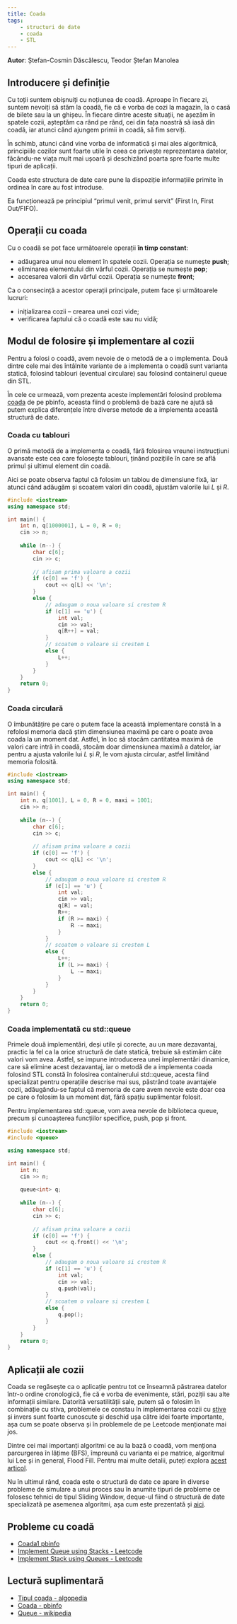```yaml
---
title: Coada
tags:
    - structuri de date
    - coada
    - STL
---
```


**Autor**: Ștefan-Cosmin Dăscălescu, Teodor Ștefan Manolea

## Introducere și definiție

Cu toții suntem obișnuiți cu noțiunea de coadă. Aproape în fiecare zi, suntem nevoiți să stăm la coadă, fie că e vorba de cozi la magazin, la o casă de bilete sau la un ghișeu. În fiecare dintre aceste situații, ne așezăm în spatele cozii, așteptăm ca rând pe rând, cei din fața noastră să iasă din coadă, iar atunci când ajungem primii in coadă, să fim serviți.

În schimb, atunci când vine vorba de informatică și mai ales algoritmică, principiile cozilor sunt foarte utile în ceea ce privește reprezentarea datelor, făcându-ne viața mult mai ușoară și deschizând poarta spre foarte multe tipuri de aplicații.

Coada este structura de date care pune la dispoziție informațiile primite în ordinea în care au fost introduse.

Ea funcționează pe principiul “primul venit, primul servit” (First In, First Out/FIFO).

## Operații cu coada

Cu o coadă se pot face următoarele operații **în timp constant**:

* adăugarea unui nou element în spatele cozii. Operația se numește **push**;
* eliminarea elementului din vârful cozii. Operația se numește **pop**;
* accesarea valorii din vârful cozii. Operația se numește **front**;

Ca o consecință a acestor operații principale, putem face și următoarele lucruri:

* inițializarea cozii – crearea unei cozi vide;
* verificarea faptului că o coadă este sau nu vidă;

## Modul de folosire și implementare al cozii

Pentru a folosi o coadă, avem nevoie de o metodă de a o implementa. Două dintre cele mai des întâlnite variante de a implementa o coadă sunt varianta statică, folosind tablouri (eventual circulare) sau folosind containerul queue din STL.

În cele ce urmează, vom prezenta aceste implementări folosind problema [coada](https://www.pbinfo.ro/probleme/876/coada) de pe pbinfo, aceasta fiind o problemă de bază care ne ajută să putem explica diferențele între diverse metode de a implementa această structură de date. 

### Coada cu tablouri

O primă metodă de a implementa o coadă, fără folosirea vreunei instrucțiuni avansate este cea care folosește tablouri, ținând pozițiile în care se află primul și ultimul element din coadă. 

Aici se poate observa faptul că folosim un tablou de dimensiune fixă, iar atunci când adăugăm și scoatem valori din coadă, ajustăm valorile lui $L$ și $R$.

```cpp
#include <iostream>
using namespace std;

int main() {
    int n, q[1000001], L = 0, R = 0;
    cin >> n;
    
    while (n--) {
        char c[6];
        cin >> c;
        
        // afisam prima valoare a cozii
        if (c[0] == 'f') {
            cout << q[L] << '\n';
        }
        else {
            // adaugam o noua valoare si crestem R
            if (c[1] == 'u') {
                int val;
                cin >> val;
                q[R++] = val;
            }
            // scoatem o valoare si crestem L
            else {
                L++;
            }
        }
    }
    return 0;
}
```

### Coada circulară 

O îmbunătățire pe care o putem face la această implementare constă în a refolosi memoria dacă știm dimensiunea maximă pe care o poate avea coada la un moment dat. Astfel, în loc să stocăm cantitatea maximă de valori care intră in coadă, stocăm doar dimensiunea maximă a datelor, iar pentru a ajusta valorile lui $L$ și $R$, le vom ajusta circular, astfel limitând memoria folosită. 

```cpp
#include <iostream>
using namespace std;

int main() {
    int n, q[1001], L = 0, R = 0, maxi = 1001;
    cin >> n;
    
    while (n--) {
        char c[6];
        cin >> c;
        
        // afisam prima valoare a cozii
        if (c[0] == 'f') {
            cout << q[L] << '\n';
        }
        else {
            // adaugam o noua valoare si crestem R
            if (c[1] == 'u') {
                int val;
                cin >> val;
                q[R] = val;
                R++;
                if (R >= maxi) {
                    R -= maxi;
                }
            }
            // scoatem o valoare si crestem L
            else {
                L++;
                if (L >= maxi) {
                    L -= maxi;
                }
            }
        }
    }
    return 0;
}
```

### Coada implementată cu std::queue

Primele două implementări, deși utile și corecte, au un mare dezavantaj, practic la fel ca la orice structură de date statică, trebuie să estimăm câte valori vom avea. Astfel, se impune introducerea unei implementări dinamice, care să elimine acest dezavantaj, iar o metodă de a implementa coada folosind STL constă în folosirea containerului std::queue, acesta fiind specializat pentru operațiile descrise mai sus, păstrând toate avantajele cozii, adăugându-se faptul că memoria de care avem nevoie este doar cea pe care o folosim la un moment dat, fără spațiu suplimentar folosit. 

Pentru implementarea std::queue, vom avea nevoie de biblioteca queue, precum și cunoașterea funcțiilor specifice, push, pop și front. 

```cpp
#include <iostream>
#include <queue>

using namespace std;

int main() {
    int n;
    cin >> n;
    
    queue<int> q;
    
    while (n--) {
        char c[6];
        cin >> c;
        
        // afisam prima valoare a cozii
        if (c[0] == 'f') {
            cout << q.front() << '\n';
        }
        else {
            // adaugam o noua valoare si crestem R
            if (c[1] == 'u') {
                int val;
                cin >> val;
                q.push(val);
            }
            // scoatem o valoare si crestem L
            else {
                q.pop();
            }
        }
    }
    return 0;
}
```

## Aplicații ale cozii

Coada se regăsește ca o aplicație pentru tot ce înseamnă păstrarea datelor într-o ordine cronologică, fie că e vorba de evenimente, stări, poziții sau alte informații similare. Datorită versatilității sale, putem să o folosim în combinație cu stiva, problemele ce constau în implementarea cozii cu [stive](./stack.md) și invers sunt foarte cunoscute și deschid ușa către idei foarte importante, așa cum se poate observa și în problemele de pe Leetcode menționate mai jos. 

Dintre cei mai importanți algoritmi ce au la bază o coadă, vom menționa parcurgerea în lățime (BFS), împreună cu varianta ei pe matrice, algoritmul lui Lee și in general, Flood Fill. Pentru mai multe detalii, puteți explora [acest articol](./lee.md).

Nu în ultimul rând, coada este o structură de date ce apare în diverse probleme de simulare a unui proces sau în anumite tipuri de probleme ce folosesc tehnici de tipul Sliding Window, deque-ul fiind o structură de date specializată pe asemenea algoritmi, așa cum este prezentată și [aici](./deque.md).


## Probleme cu coadă

* [Coada1 pbinfo](https://www.pbinfo.ro/probleme/1598/coada1)
* [Implement Queue using Stacks - Leetcode](https://leetcode.com/problems/implement-queue-using-stacks/description/)
* [Implement Stack using Queues - Leetcode](https://leetcode.com/problems/implement-stack-using-queues/description/)

## Lectură suplimentară

* [Tipul coada - algopedia](https://www.algopedia.ro/wiki/index.php/Clasa_a_VII-a_lec%C8%9Bia_14_-_12_dec_2019#Tipul_coad%C4%83)
* [Coada - pbinfo](https://www.pbinfo.ro/articole/19579/coada)
* [Queue - wikipedia](https://en.wikipedia.org/wiki/Queue_(abstract_data_type))